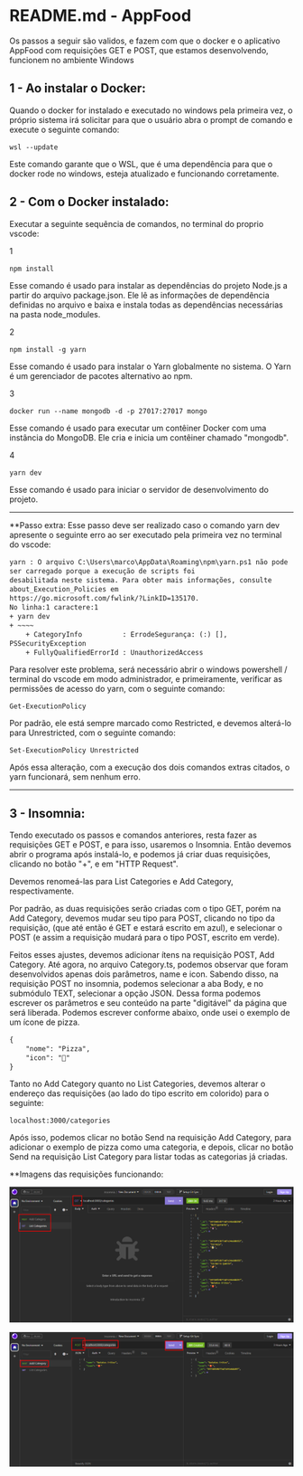 # README.md - AppFood
Os passos a seguir são validos, e fazem com que o docker e o aplicativo AppFood com requisições GET e POST, que estamos desenvolvendo, funcionem no ambiente Windows

## 1 - Ao instalar o Docker:
Quando o docker for instalado e executado no windows pela primeira vez, o próprio sistema irá solicitar para que o usuário abra o prompt de comando e execute o seguinte comando:

~~~
wsl --update
~~~

 Este comando garante que o WSL, que é uma dependência para que o docker rode no windows, esteja atualizado e funcionando corretamente.

## 2 - Com o Docker instalado:
Executar a seguinte sequência de comandos, no terminal do proprio vscode:

1

~~~
npm install
~~~

Esse comando é usado para instalar as dependências do projeto Node.js a partir do arquivo package.json. Ele lê as informações de dependência definidas no arquivo e baixa e instala todas as dependências necessárias na pasta node_modules.

2

~~~
npm install -g yarn
~~~

Esse comando é usado para instalar o Yarn globalmente no sistema. O Yarn é um gerenciador de pacotes alternativo ao npm.

3

~~~
docker run --name mongodb -d -p 27017:27017 mongo
~~~

Esse comando é usado para executar um contêiner Docker com uma instância do MongoDB. Ele cria e inicia um contêiner chamado "mongodb". 

4

~~~
yarn dev
~~~

Esse comando é usado para iniciar o servidor de desenvolvimento do projeto.

------------------------------------------------------------------------------

**Passo extra:
Esse passo deve ser realizado caso o comando yarn dev apresente o seguinte erro ao ser executado pela primeira vez no terminal do vscode:

~~~
yarn : O arquivo C:\Users\marco\AppData\Roaming\npm\yarn.ps1 não pode ser carregado porque a execução de scripts foi
desabilitada neste sistema. Para obter mais informações, consulte about_Execution_Policies em
https://go.microsoft.com/fwlink/?LinkID=135170.
No linha:1 caractere:1
+ yarn dev
+ ~~~~
    + CategoryInfo          : ErrodeSegurança: (:) [], PSSecurityException
    + FullyQualifiedErrorId : UnauthorizedAccess
~~~

Para resolver este problema, será necessário abrir o windows powershell / terminal do vscode em modo administrador, e primeiramente, verificar as permissões de acesso do yarn, com o seguinte comando:

~~~
Get-ExecutionPolicy
~~~

Por padrão, ele está sempre marcado como Restricted, e devemos alterá-lo para Unrestricted, com o seguinte comando:

~~~
Set-ExecutionPolicy Unrestricted
~~~

Após essa alteração, com a execução dos dois comandos extras citados, o yarn funcionará, sem nenhum erro. 

------------------------------------------------------------------------------

## 3 - Insomnia:
Tendo executado os passos e comandos anteriores, resta fazer as requisições GET e POST, e para isso, usaremos o Insomnia. Então devemos abrir o programa após instalá-lo, e podemos já criar duas requisições, clicando no botão "+", e em "HTTP Request".

Devemos renomeá-las para List Categories e Add Category, respectivamente.

Por padrão, as duas requisições serão criadas com o tipo GET, porém na Add Category, devemos mudar seu tipo para POST, clicando no tipo da requisição, (que até então é GET e estará escrito em azul), e selecionar o POST (e assim a requisição mudará para o tipo POST, escrito em verde).

Feitos esses ajustes, devemos adicionar ítens na requisição POST, Add Category. Até agora, no arquivo Category.ts, podemos observar que foram desenvolvidos apenas dois parâmetros, name e icon. Sabendo disso, na requisição POST no insomnia, podemos selecionar a aba Body, e no submódulo TEXT, selecionar a opção JSON. Dessa forma podemos escrever os parâmetros e seu conteúdo na parte "digitável" da página que será liberada. Podemos escrever conforme abaixo, onde usei o exemplo de um ícone de pizza.

~~~
{
    "nome": "Pizza",
    "icon": "🍕"
}
~~~

Tanto no Add Category quanto no List Categories, devemos alterar o endereço das requisições (ao lado do tipo escrito em colorido) para o seguinte:

~~~
localhost:3000/categories
~~~

Após isso, podemos clicar no botão Send na requisição Add Category, para adicionar o exemplo de pizza como uma categoria, e depois, clicar no botão Send na requisição List Category para listar todas as categorias já criadas.

**Imagens das requisições funcionando:

![imagem_get_listcategories](Assets/imagem_get_listcategories.png)

![imagem_post_addcategory](Assets/imagem_post_addcategory.png)

